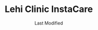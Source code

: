 ---
layout: location-page
date: Last Modified
description: "Local COVID-19 testing is available at Lehi Clinic InstaCare in Lehi, Utah, USA."
permalink: "locations/utah/lehi/lehi-clinic-instacare/"
tags:
  - locations
  - utah
title: Lehi Clinic InstaCare
uniqueName: lehi-clinic-instacare
state: Utah
stateAbbr: UT
hood: "Lehi"
address: "3249 N 1200 W Ste A"
city: "Lehi"
zip: "84043"
zipsNearby: "84003 84004 84006 84010 84011 84054 84087 84013 84014 84015 84016 84056 84075 84089 84017 84024 84638 84020 84027 84022 84626 84628 84629 84025 84632 84633 84029 84032 84033 84315 84036 84061 84037 84040 84041 84005 84043 84045 84639 84044 84047 84049 84645 84018 84050 84646 84647 84648 84055 84401 84403 84405 84408 84409 84057 84058 84059 84097 84060 84068 84098 84651 84042 84062 84601 84602 84603 84604 84605 84606 84065 84095 84096 84067 84069 84653 84101 84102 84103 84104 84105 84106 84107 84108 84109 84110 84111 84112 84113 84114 84115 84116 84117 84118 84119 84120 84121 84122 84123 84124 84125 84126 84127 84128 84129 84130 84131 84132 84133 84134 84136 84138 84139 84141 84143 84145 84147 84148 84150 84151 84152 84157 84158 84165 84170 84171 84180 84184 84189 84190 84199 84070 84090 84091 84092 84093 84094 84655 84660 84663 84664 84071 84074 84080 84082 84081 84084 84088 84144" 
mapUrl: "http://maps.apple.com/?q=Lehi+Clinic+InstaCare&address=3249+N+1200+W+Ste+A,Lehi,Utah,84043"
locationType: Drive-thru
phone: "801-753-4310"
website: "https://intermountainhealthcare.org/locations/lehi-clinic/medical-services/instacare/"
onlineBooking: undefined
closed: undefined
closedUpdate: April 20th, 2020
notes: "Requires phone screen."
days: Everyday
hours: 9AM-5PM
ctaMessage: Learn more
ctaUrl: "https://intermountainhealthcare.org/locations/lehi-clinic/medical-services/instacare/"
---